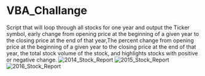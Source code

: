 # VBA_Challange
Script that will loop through all stocks for one year and output the Ticker symbol, early change from opening price at the beginning of a given year to the closing price at the end of that year,The percent change from opening price at the beginning of a given year to the closing price at the end of that year, the total stock volume of the stock, and highlights stocks with positive or negative change.
![2014_Stock_Report](https://user-images.githubusercontent.com/77935829/110430844-95a24980-8072-11eb-979e-b2ce0a08012b.PNG)
![2015_Stock_Report](https://user-images.githubusercontent.com/77935829/110430859-9a66fd80-8072-11eb-96ea-3c826e61d07d.PNG)
![2016_Stock_Report](https://user-images.githubusercontent.com/77935829/110430864-9e931b00-8072-11eb-8840-ba9127c452ce.PNG)
